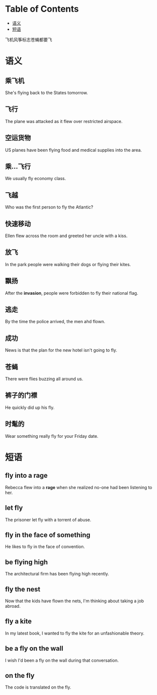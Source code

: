
# Table of Contents

-   [语义](#org4c505b1)
-   [短语](#org82508d0)

飞机风筝标志苍蝇都要飞


<a id="org4c505b1"></a>

# 语义


## 乘飞机

She's flying back to the States tomorrow.


## 飞行

The plane was attacked as it flew over restricted airspace.


## 空运货物

US planes have been flying food and medical supplies into the area.


## 乘&#x2026;飞行

We usually fly economy class.


## 飞越

Who was the first person to fly the Atlantic?


## 快速移动

Ellen flew across the room and greeted her uncle with a kiss.


## 放飞

In the park people were walking their dogs or flying their kites.


## 飘扬

After the **invasion**, people were forbidden to fly their national flag.


## 逃走

By the time the police arrived, the men ahd flown.


## 成功

News is that the plan for the new hotel isn't going to fly.


## 苍蝇

There were flies buzzing all around us.


## 裤子的门襟

He quickly did up his fly.


## 时髦的

Wear something really fly for your Friday date.


<a id="org82508d0"></a>

# 短语


## fly into a rage

Rebecca flew into a **rage** when she realized no-one had been listening to her.


## let fly

The prisoner let fly with a torrent of abuse.


## fly in the face of something

He likes to fly in the face of convention.


## be flying high

The architectural firm has been flying high recently.


## fly the nest

Now that the kids have flown the nets, I'm thinking about taking a job abroad.


## fly a kite

In my latest book, I wanted to fly the kite for an unfashionable theory.


## be a fly on the wall

I wish I'd been a fly on the wall during that conversation.


## on the fly

The code is translated on the fly.

